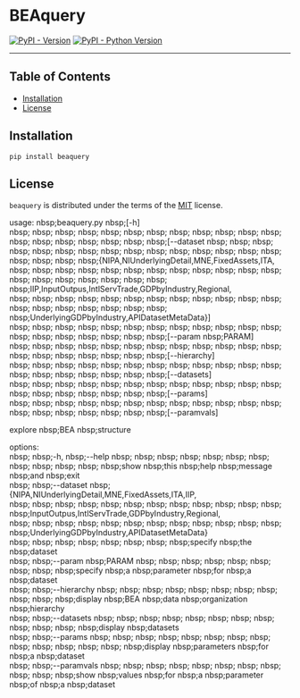 # BEAquery

[![PyPI - Version](https://img.shields.io/pypi/v/beaquery.svg)](https://pypi.org/project/beaquery)
[![PyPI - Python Version](https://img.shields.io/pypi/pyversions/beaquery.svg)](https://pypi.org/project/beaquery)

-----

## Table of Contents

- [Installation](#installation)
- [License](#license)

## Installation

```console
pip install beaquery
```

## License

`beaquery` is distributed under the terms of the [MIT](https://spdx.org/licenses/MIT.html) license.

<p>
usage: nbsp;beaquery.py nbsp;[-h]<br>
 nbsp; nbsp; nbsp; nbsp; nbsp; nbsp; nbsp; nbsp; nbsp; nbsp; nbsp; nbsp; nbsp; nbsp; nbsp; nbsp; nbsp; nbsp; nbsp;[--dataset
 nbsp; nbsp; nbsp; nbsp; nbsp; nbsp; nbsp; nbsp; nbsp; nbsp; nbsp; nbsp; nbsp; nbsp; nbsp; nbsp; nbsp; nbsp; nbsp;{NIPA,NIUnderlyingDetail,MNE,FixedAssets,ITA,<br>
 nbsp; nbsp; nbsp; nbsp; nbsp; nbsp; nbsp; nbsp; nbsp; nbsp; nbsp; nbsp; nbsp; nbsp; nbsp; nbsp; nbsp; nbsp; nbsp; nbsp;IIP,InputOutpus,IntlServTrade,GDPbyIndustry,Regional,<br>
 nbsp; nbsp; nbsp; nbsp; nbsp; nbsp; nbsp; nbsp; nbsp; nbsp; nbsp; nbsp; nbsp; nbsp; nbsp; nbsp; nbsp; nbsp; nbsp; nbsp;UnderlyingGDPbyIndustry,APIDatasetMetaData}]<br>
 nbsp; nbsp; nbsp; nbsp; nbsp; nbsp; nbsp; nbsp; nbsp; nbsp; nbsp; nbsp; nbsp; nbsp; nbsp; nbsp; nbsp; nbsp; nbsp;[--param nbsp;PARAM]<br>
 nbsp; nbsp; nbsp; nbsp; nbsp; nbsp; nbsp; nbsp; nbsp; nbsp; nbsp; nbsp; nbsp; nbsp; nbsp; nbsp; nbsp; nbsp; nbsp;[--hierarchy]<br>
 nbsp; nbsp; nbsp; nbsp; nbsp; nbsp; nbsp; nbsp; nbsp; nbsp; nbsp; nbsp; nbsp; nbsp; nbsp; nbsp; nbsp; nbsp; nbsp;[--datasets]<br>
 nbsp; nbsp; nbsp; nbsp; nbsp; nbsp; nbsp; nbsp; nbsp; nbsp; nbsp; nbsp; nbsp; nbsp; nbsp; nbsp; nbsp; nbsp; nbsp;[--params]<br>
 nbsp; nbsp; nbsp; nbsp; nbsp; nbsp; nbsp; nbsp; nbsp; nbsp; nbsp; nbsp; nbsp; nbsp; nbsp; nbsp; nbsp; nbsp; nbsp;[--paramvals]<br>

explore nbsp;BEA nbsp;structure<br>

options:<br>
 nbsp; nbsp;-h, nbsp;--help nbsp; nbsp; nbsp; nbsp; nbsp; nbsp; nbsp; nbsp; nbsp; nbsp; nbsp; nbsp;show nbsp;this nbsp;help nbsp;message nbsp;and nbsp;exit<br>
 nbsp; nbsp;--dataset nbsp;{NIPA,NIUnderlyingDetail,MNE,FixedAssets,ITA,IIP,<br>
 nbsp; nbsp; nbsp; nbsp; nbsp; nbsp; nbsp; nbsp; nbsp; nbsp; nbsp; nbsp; nbsp;InputOutpus,IntlServTrade,GDPbyIndustry,Regional,<br>
 nbsp; nbsp; nbsp; nbsp; nbsp; nbsp; nbsp; nbsp; nbsp; nbsp; nbsp; nbsp; nbsp;UnderlyingGDPbyIndustry,APIDatasetMetaData}<br>
 nbsp; nbsp; nbsp; nbsp; nbsp; nbsp; nbsp; nbsp;specify nbsp;the nbsp;dataset<br>
 nbsp; nbsp;--param nbsp;PARAM nbsp; nbsp; nbsp; nbsp; nbsp; nbsp; nbsp; nbsp; nbsp;specify nbsp;a nbsp;parameter nbsp;for nbsp;a nbsp;dataset<br>
 nbsp; nbsp;--hierarchy nbsp; nbsp; nbsp; nbsp; nbsp; nbsp; nbsp; nbsp; nbsp; nbsp; nbsp;display nbsp;BEA nbsp;data nbsp;organization nbsp;hierarchy<br>
 nbsp; nbsp;--datasets nbsp; nbsp; nbsp; nbsp; nbsp; nbsp; nbsp; nbsp; nbsp; nbsp; nbsp; nbsp;display nbsp;datasets<br>
 nbsp; nbsp;--params nbsp; nbsp; nbsp; nbsp; nbsp; nbsp; nbsp; nbsp; nbsp; nbsp; nbsp; nbsp; nbsp; nbsp;display nbsp;parameters nbsp;for nbsp;a nbsp;dataset<br>
 nbsp; nbsp;--paramvals nbsp; nbsp; nbsp; nbsp; nbsp; nbsp; nbsp; nbsp; nbsp; nbsp; nbsp;show nbsp;values nbsp;for nbsp;a nbsp;parameter nbsp;of nbsp;a nbsp;dataset<br>
</p>
